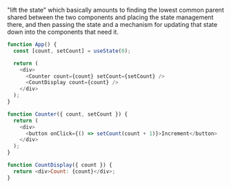 "lift the state" which basically amounts to finding the lowest common parent shared between the two components and placing the state management there, and then passing the state and a mechanism for updating that state down into the components that need it.

```js
function App() {
  const [count, setCount] = useState(0);

  return (
    <div>
      <Counter count={count} setCount={setCount} />
      <CountDisplay count={count} />
    </div>
  );
}

function Counter({ count, setCount }) {
  return (
    <div>
      <button onClick={() => setCount(count + 1)}>Increment</button>
    </div>
  );
}

function CountDisplay({ count }) {
  return <div>Count: {count}</div>;
}
```
